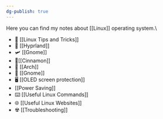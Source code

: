 ```yaml
---
dg-publish: true
---
```

Here you can find my notes about [[Linux]] operating system.\

- 🔆 [[Linux Tips and Tricks]]
- 🚀 [[Hyprland]]
- 🛩️ [[Gnome]]
- 🍨[[Cinnamon]]
- 🏹 [[Arch]]                                                                             
- 🍥 [[Gnome]]
- 🖥️ [[OLED screen protection]]
- [[Power Saving]]
- ⌨️ [[Useful Linux Commands]]
- 🌐 [[Useful Linux Websites]]
- ☢️ [[Troubleshooting]]
